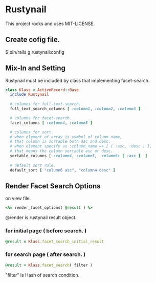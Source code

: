 # Rustynail

This project rocks and uses MIT-LICENSE.

## Create cofig file.

 $ bin/rails g rustynail:config

## Mix-In and Setting
Rustynail must be included by class that implementing facet-search.

```ruby 
class Klass < ActiveRecord::Base
  include Rustynail
  
  # columns for full-text-search.
  full_text_search_columns [ :column1, :column2, :column3 ]

  # columns for facet-search.
  facet_columns [ :column4, :column5 ]

  # columns for sort.
  # when element of array is symbol of column name,
  # that column is sortable both asc and desc.
  # when element specify as :column_name => [ ( :asc, :desc ) ],
  # that means the column sortable asc or desc.
  sortable_columns [ :column4, :column5,  column6: [ :asc ]  ]
  
  # default sort rule.
  default_sort [ "column6 asc", "column4 desc" ]
```



## Render Facet Search Options
on view file.
```ruby
<%= render_facet_options( @result ) %>
```
@render is rustynail result object. 

### for initial page ( before search. )
```ruby
@result = Klass.facet_search_initial_result
```
### for search page ( after search. )
```ruby
@result = Klass.facet_search( filter )
```
"filter" is Hash of search condition. 

